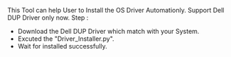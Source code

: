 This Tool can help User to Install the OS Driver Automationly. 
Support Dell DUP Driver only now.
Step : 
   - Download the Dell DUP Driver which match with your System.
   - Excuted the "Driver_Installer.py". 
   - Wait for installed successfully.
